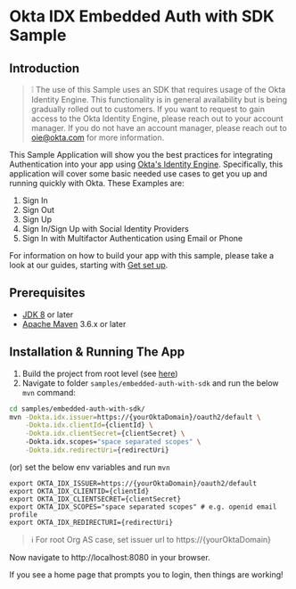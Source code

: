 # Okta IDX Embedded Auth with SDK Sample

## Introduction

> :grey_exclamation: The use of this Sample uses an SDK that requires usage of the Okta Identity Engine.
This functionality is in general availability but is being gradually rolled out to customers. If you want
to request to gain access to the Okta Identity Engine, please reach out to your account manager. If you
do not have an account manager, please reach out to oie@okta.com for more information.

This Sample Application will show you the best practices for integrating Authentication into your app
using [Okta's Identity Engine](https://developer.okta.com/docs/guides/oie-intro/). Specifically, this
application will cover some basic needed use cases to get you up and running quickly with Okta.
These Examples are:
1. Sign In
2. Sign Out
3. Sign Up
4. Sign In/Sign Up with Social Identity Providers
5. Sign In with Multifactor Authentication using Email or Phone

For information on how to build your app with this sample, please take a look at our guides, starting with [Get set up](https://developer.okta.com/docs/guides/oie-embedded-common-org-setup/java/main/).

## Prerequisites

- [JDK 8][jdk-8] or later
- [Apache Maven][apache-maven] 3.6.x or later

## Installation & Running The App

1. Build the project from root level (see [here](https://github.com/okta/okta-idx-java/tree/direct-auth#building-the-sdk))
2. Navigate to folder `samples/embedded-auth-with-sdk` and run the below `mvn` command:

```bash
cd samples/embedded-auth-with-sdk/
mvn -Dokta.idx.issuer=https://{yourOktaDomain}/oauth2/default \
    -Dokta.idx.clientId={clientId} \
    -Dokta.idx.clientSecret={clientSecret} \ 
    -Dokta.idx.scopes="space separated scopes" \
    -Dokta.idx.redirectUri={redirectUri}
```

(or) set the below env variables and run `mvn`

```
export OKTA_IDX_ISSUER=https://{yourOktaDomain}/oauth2/default
export OKTA_IDX_CLIENTID={clientId}
export OKTA_IDX_CLIENTSECRET={clientSecret}
export OKTA_IDX_SCOPES="space separated scopes" # e.g. openid email profile
export OKTA_IDX_REDIRECTURI={redirectUri}
```

> :information_source: For root Org AS case, set issuer url to https://{yourOktaDomain}

Now navigate to http://localhost:8080 in your browser.

If you see a home page that prompts you to login, then things are working!

[jdk-8]: https://www.oracle.com/java/technologies/javase/javase-jdk8-downloads.html
[apache-maven]: https://maven.apache.org/download.cgi
